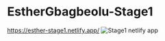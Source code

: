# EstherGbagbeolu-Stage1
https://esther-stage1.netlify.app/
![Stage1 netlify app](https://github.com/justfumz/EstherGbagbeolu-Stage1/assets/75293818/a6eff12b-28dc-4bd4-9b2e-882215a50849)
